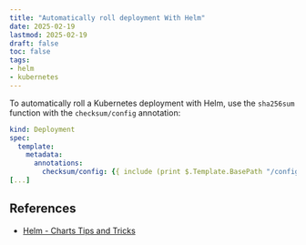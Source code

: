 ```yaml
---
title: "Automatically roll deployment With Helm"
date: 2025-02-19
lastmod: 2025-02-19
draft: false
toc: false
tags:
- helm
- kubernetes
---
```


To automatically roll a Kubernetes deployment with Helm, use the
`sha256sum` function with the `checksum/config` annotation:

```yml
kind: Deployment
spec:
  template:
    metadata:
      annotations:
        checksum/config: {{ include (print $.Template.BasePath "/configmap.yaml") . | sha256sum }}
[...]
```

## References
- [Helm - Charts Tips and Tricks](https://helm.sh/docs/howto/charts_tips_and_tricks/#automatically-roll-deployments)
